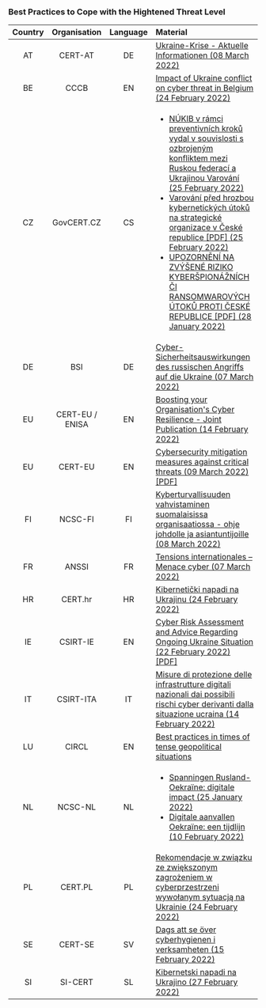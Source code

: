 
### Best Practices to Cope with the Hightened Threat Level
| Country | Organisation | Language | Material |
| :-----: | :----------: | :------: | :------ |
| AT | CERT-AT | DE |<a href="https://cert.at/de/aktuelles/2022/3/ukraine-krise-aktuelle-informationen">Ukraine-Krise - Aktuelle Informationen (08 March 2022)</a>|
| BE | CCCB | EN |<a href="https://news.belgium.be/en/impact-ukraine-conflict-cyber-threat-belgium">Impact of Ukraine conflict on cyber threat in Belgium (24 February 2022)</a>|
| CZ | GovCERT.CZ | CS |<ul><li><a href="https://www.nukib.cz/cs/infoservis/hrozby/1814-nukib-v-ramci-preventivnich-kroku-vydal-v-souvislosti-s-ozbrojenym-konfliktem-mezi-ruskou-federaci-a-ukrajinou-varovani/">NÚKIB v rámci preventivních kroků vydal v souvislosti s ozbrojeným konfliktem mezi Ruskou federací a Ukrajinou Varování (25 February 2022)</a></li><li><a href="https://www.nukib.cz/download/uredni_deska/2022-02-25_varovani-final.pdf">Varování před hrozbou kybernetických útoků na strategické organizace v České republice [PDF] (25 February 2022)</a></li></li><li><a href="https://www.nukib.cz/download/publikace/analyzy/Upozorneni_na_zvysene_riziko_proti_CR.pdf">UPOZORNĚNÍ NA ZVÝŠENÉ RIZIKO KYBERŠPIONÁŽNÍCH ČI RANSOMWAROVÝCH ÚTOKŮ PROTI ČESKÉ REPUBLICE [PDF] (28 January 2022)</li></ul>|
| DE | BSI | DE |<a href="https://www.allianz-fuer-cybersicherheit.de/Webs/ACS/DE/Informationen-und-Empfehlungen/Cyber-Sicherheitslage-fuer-die-Wirtschaft/gravierende-Cyber-Risiken/Ukraine_Konflikt/ukraine_konflikt_node.html">Cyber-Sicherheitsauswirkungen des russischen Angriffs auf die Ukraine (07 March 2022)</a>|
| EU | CERT-EU / ENISA | EN |<a href="https://www.enisa.europa.eu/publications/boosting-your-organisations-cyber-resilience">Boosting your Organisation's Cyber Resilience - Joint Publication (14 February 2022)</a>|
| EU | CERT-EU | EN |<a href="https://media.cert.europa.eu/static/WhitePapers/TLP-WHITE-CERT-EU_Security_Guidance-22-001_v1_0.pdf">Cybersecurity mitigation measures against critical threats (09 March 2022) [PDF]</a>|
| FI | NCSC-FI | FI |<a href="https://www.kyberturvallisuuskeskus.fi/fi/kyberturvallisuuden-vahvistaminen-suomalaisissa-organisaatiossa-ohje-johdolle-ja-asiantuntijoille">Kyberturvallisuuden vahvistaminen suomalaisissa organisaatiossa - ohje johdolle ja asiantuntijoille (08 March 2022)</a>|
| FR | ANSSI | FR |<a href="https://cert.ssi.gouv.fr/cti/CERTFR-2022-CTI-001/">Tensions internationales – Menace cyber (07 March 2022)</a>|
| HR | CERT.hr | HR |<a href="https://www.cert.hr/kiberneticki-napadi-na-ukrajinu/">Kibernetički napadi na Ukrajinu (24 February 2022)</a>|
| IE | CSIRT-IE | EN |<a href="https://www.ncsc.gov.ie/pdfs/TLP_WHITE_Heightened_Threats_Feb22.pdf">Cyber Risk Assessment and Advice Regarding Ongoing Ukraine Situation (22 February 2022) [PDF]</a>|
| IT | CSIRT-ITA | IT |<a href="https://csirt.gov.it/contenuti/misure-di-protezione-delle-infrastrutture-digitali-nazionali-dai-possibili-rischi-cyber-derivanti-dalla-situazione-ucraina-bl01-220214-csirt-ita">Misure di protezione delle infrastrutture digitali nazionali dai possibili rischi cyber derivanti dalla situazione ucraina (14 February 2022)</a>| 
| LU | CIRCL | EN | <a href="https://circl.lu/pub/tr-68/">Best practices in times of tense geopolitical situations</a> |
| NL | NCSC-NL | NL |<ul><li><a href="https://www.ncsc.nl/actueel/nieuws/2022/januari/25/spanningen-rusland-oekraine-digitale-impact">Spanningen Rusland-Oekraïne: digitale impact (25 January 2022)</a></li><li><a href="https://www.ncsc.nl/actueel/nieuws/2022/februari/10/digitale-aanvallen-oekraine-een-tijdlijn">Digitale aanvallen Oekraïne: een tijdlijn (10 February 2022)</a></li></ul>|
| PL |	CERT.PL | PL |<a href="https://cert.pl/posts/2022/02/rekomendacje-cyberprzestrzen-ukraina/">Rekomendacje w związku ze zwiększonym zagrożeniem w cyberprzestrzeni wywołanym sytuacją na Ukrainie (24 February 2022)</a>|
| SE | CERT-SE | SV |<a href="https://www.cert.se/2022/02/dags-att-se-over-cyberhygienen-i-verksamheten">Dags att se över cyberhygienen i verksamheten (15 February 2022)</a>| 
| SI | SI-CERT | SL |<a href="https://www.cert.si/kibernetski-napadi-na-ukrajino">Kibernetski napadi na Ukrajino (27 February 2022)</a>|
